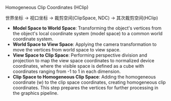 Homogeneous Clip Coordinates (HClip)

世界坐标 -> 视口坐标 -> 裁剪空间(ClipSpace, NDC) -> 其次裁剪空间(HClip)

- **Model Space to World Space**: Transforming the object's vertices from the object's local coordinate system (model space) to a common world coordinate system.    
- **World Space to View Space**: Applying the camera transformation to move the vertices from world space to view space.
- **View Space to Clip Space**: Performing perspective division and projection to map the view space coordinates to normalized device coordinates, where the visible space is defined as a cube with coordinates ranging from -1 to 1 in each dimension.
- **Clip Space to Homogeneous Clip Space**: Adding the homogeneous coordinate (w) to the clip space coordinates, creating homogeneous clip coordinates. This step prepares the vertices for further processing in the graphics pipeline.